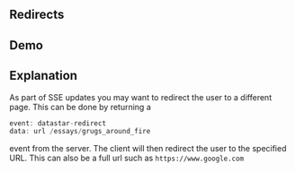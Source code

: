 ## Redirects

## Demo

<div id="update" data-on-load="$$get('/examples/redirects/data')">
</div>

## Explanation

As part of SSE updates you may want to redirect the user to a different page. This can be done by returning a
```go
event: datastar-redirect
data: url /essays/grugs_around_fire
```

event from the server. The client will then redirect the user to the specified URL.  This can also be a full url such as `https://www.google.com`
